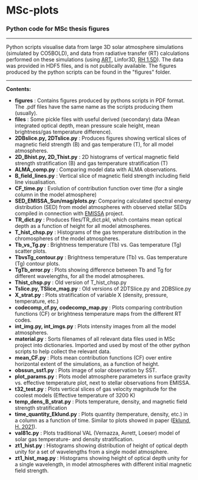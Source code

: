# MSc-plots

### Python code for MSc thesis figures

---

Python scripts visualise data from large 3D solar atmosphere simulations (simulated by CO5BOLD), and data from radiative transfer (RT) calculations performed on these simulations (using [ART](https://github.com/SolarAlma/ART), Linfor3D, [RH 1.5D](https://github.com/ITA-Solar/rh)). The data was provided in HDF5 files, and is not publically available. The figures produced by the python scripts can be found in the "figures" folder.

---

**Contents:**

- **figures** : Contains figures produced by pythons scripts in PDF format. The .pdf files have the same name as the scripts producing them (usually).
- **files** : Some pickle files with useful derived (secondary) data (Mean integrated optical depth, mean pressure scale height, mean brightness/gas temperature difference).
- **2DBslice.py, 2DTslice.py** : Produces figures showing vertical slices of magnetic field strength (B) and gas temperature (T), for all model atmospheres.
- **2D_Bhist.py, 2D_Thist.py** : 2D histograms of vertical magnetic field strength stratification (B) and gas temperature stratification (T)
- **ALMA_comp.py** : Comparing model data with ALMA observations.
- **B_field_lines.py** : Vertical slice of magnetic field strength including field line visualisation.
- **CF_time.py** : Evolution of contribution function over time (for a single column in the model atmosphere)
- **SED_EMISSA_Sun/mag/plots.py**: Comparing calculated spectral energy distribution (SED) from model atmospheres with observed stellar SEDs compiled in connection with [EMISSA](https://www.mn.uio.no/rocs/english/projects/emissa/index.html) project.
- **TR_dict.py** : Produces files/TR_dict.pkl, which contains mean optical depth as a function of height for all model atmospheres.
- **T_hist_chsp.py** : Histograms of the gas temperature distribution in the chromospheres of the model atmospheres.
- **Tb_vs_Tg.py** : Brightness temperature (Tb) vs. Gas temperature (Tg) scatter plots.
- **TbvsTg_contour.py** : Brightness temperature (Tb) vs. Gas temperature (Tg) contour plots.
- **TgTb_error.py** : Plots showing difference between Tb and Tg for different wavelengths, for all the model atmospheres.
- **Thist_chsp.py** : Old version of T_hist_chsp.py
- **Tslice.py, TSlice_mag.py** : Old versions of 2DTSlice.py and 2DBSlice.py
- **X_strat.py** : Plots stratification of variable X (density, pressure, temperature, etc.)
- **codecomp_cf.py, codecomp_map.py** : Plots comparing contribution functions (CF) or brightness temperature maps from the different RT codes.
- **int_img.py, int_imgs.py** : Plots intensity images from all the model atmospheres.
- **material.py** : Sorts filenames of all relevant data files used in MSc project into dictionaries. Imported and used by most of the other python scripts to help collect the relevant data.
- **mean_CF.py** : Plots mean contribution functions (CF) over entire horizontal extent of the simulations, as a function of height.
- **obssun_sst1.py** : Plots image of solar observation by SST.
- **plot_params.py** : Plots model atmosphere parameters in surface gravity vs. effective temperature plot, next to stellar observations from EMISSA.
- **t32_test.py** : Plots vertical slices of gas velocity magnitude for the coolest models (Effective temperature of 3200 K)
- **temp_dens_B_strat.py** : Plots temperature, density, and magnetic field strength stratification
- **time_quantity_Eklund.py** : Plots quantity (temperature, density, etc.) in a column as a function of time. Similar to plots showed in paper ([Eklund, H. 2021](https://ui.adsabs.harvard.edu/abs/2021RSPTA.37900185E/abstract)).
- **val81c.py** : Plots traditional VAL (Vernazza, Avrett, Loeser) model of solar gas temperature- and density stratification.
- **zt1_hist.py** : Histograms showing distribution of height of optical depth unity for a set of wavelengths from a single model atmosphere.
- **zt1_hist_mag.py** : Histograms showing height of optical depth unity for a single wavelength, in model atmospheres with different initial magnetic field strength.
